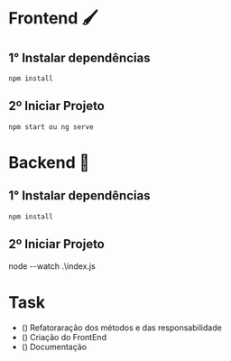 # Frontend 🖌

## 1° Instalar dependências
    
    npm install

## 2º Iniciar Projeto

    npm start ou ng serve

# Backend 🔐

## 1° Instalar dependências
    
    npm install

## 2º Iniciar Projeto

   node --watch .\index.js



# Task


* () Refatoraração dos métodos e das responsabilidade
* () Criação do FrontEnd
* () Documentação 